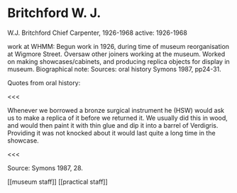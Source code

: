 



# Britchford W. J.


W.J. Britchford
Chief Carpenter, 1926-1968
active: 1926-1968

work at WHMM: Begun work in 1926, during time of museum reorganisation at Wigmore Street. Oversaw other joiners working at the museum. Worked on making showcases/cabinets, and producing replica objects for display in museum. 
Biographical note:
Sources:
oral history Symons 1987, pp24-31.

Quotes from oral history:

<<<

Whenever we borrowed a bronze surgical instrument he (HSW) would ask us to make a replica of it before we returned it. We usually did this in wood, and would then paint it with thin glue and dip it into a barrel of Verdigris. Providing it was not knocked about it would last quite a long time in the showcase.

<<<

Source: Symons 1987, 28.


[[museum staff]] [[practical staff]]